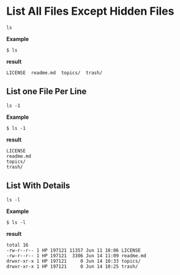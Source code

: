 # List All Files Except Hidden Files

`ls`

**Example**
```
$ ls
```

**result**
```
LICENSE  readme.md  topics/  trash/
```

## List one File Per Line

`ls -1`

**Example**
```
$ ls -1
```

**result**
```
LICENSE
readme.md
topics/
trash/
```

## List With Details

`ls -l`

**Example**
```
$ ls -l
```

**result**
```
total 16
-rw-r--r-- 1 HP 197121 11357 Jun 11 18:06 LICENSE
-rw-r--r-- 1 HP 197121  3306 Jun 14 11:09 readme.md
drwxr-xr-x 1 HP 197121     0 Jun 14 10:33 topics/
drwxr-xr-x 1 HP 197121     0 Jun 14 10:25 trash/
```